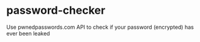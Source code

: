 # password-checker
Use pwnedpasswords.com API to check if your password (encrypted) has ever been leaked
